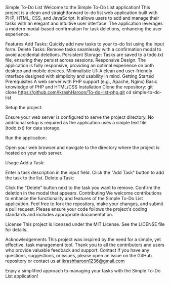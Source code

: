 Simple To-Do List
Welcome to the Simple To-Do List application! This project is a clean and straightforward to-do list web application built with PHP, HTML, CSS, and JavaScript. It allows users to add and manage their tasks with an elegant and intuitive user interface. The application leverages a modern modal-based confirmation for task deletions, enhancing the user experience.

Features
Add Tasks: Quickly add new tasks to your to-do list using the input form.
Delete Tasks: Remove tasks seamlessly with a confirmation modal to avoid accidental deletions.
Persistent Storage: Tasks are saved to a todo.txt file, ensuring they persist across sessions.
Responsive Design: The application is fully responsive, providing an optimal experience on both desktop and mobile devices.
Minimalistic UI: A clean and user-friendly interface designed with simplicity and usability in mind.
Getting Started
Prerequisites
A web server with PHP support (e.g., Apache, Nginx)
Basic knowledge of PHP and HTML/CSS
Installation
Clone the repository:
git clone https://github.com/IkrashHaroon/To-do-list-php.git
cd simple-to-do-list

Setup the project:

Ensure your web server is configured to serve the project directory. No additional setup is required as the application uses a simple text file (todo.txt) for data storage.

Run the application:

Open your web browser and navigate to the directory where the project is hosted on your web server.

Usage
Add a Task:

Enter a task description in the input field.
Click the "Add Task" button to add the task to the list.
Delete a Task:

Click the "Delete" button next to the task you want to remove.
Confirm the deletion in the modal that appears.
Contributing
We welcome contributions to enhance the functionality and features of the Simple To-Do List application. Feel free to fork the repository, make your changes, and submit a pull request. Please ensure your code follows the project's coding standards and includes appropriate documentation.

License
This project is licensed under the MIT License. See the LICENSE file for details.

Acknowledgements
This project was inspired by the need for a simple, yet effective, task management tool.
Thank you to all the contributors and users who provide valuable feedback and support.
Contact
If you have any questions, suggestions, or issues, please open an issue on the GitHub repository or contact us at ikrashharoon1236@gmail.com

Enjoy a simplified approach to managing your tasks with the Simple To-Do List application!





